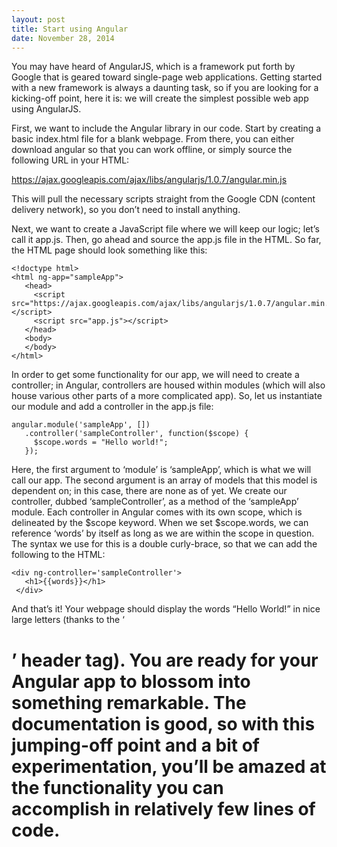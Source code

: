 ```yaml
---
layout: post
title: Start using Angular
date: November 28, 2014
---
```


You may have heard of AngularJS, which is a framework put forth by Google that is geared toward single-page web applications. Getting started with a new framework is always a daunting task, so if you are looking for a kicking-off point, here it is: we will create the simplest possible web app using AngularJS.

First, we want to include the Angular library in our code. Start by creating a basic index.html file for a blank webpage. From there, you can either download angular so that you can work offline, or simply source the following URL in your HTML:

https://ajax.googleapis.com/ajax/libs/angularjs/1.0.7/angular.min.js

This will pull the necessary scripts straight from the Google CDN (content delivery network), so you don’t need to install anything.

Next, we want to create a JavaScript file where we will keep our logic; let’s call it app.js. Then, go ahead and source the app.js file in the HTML. So far, the HTML page should look something like this:

```
<!doctype html>
<html ng-app="sampleApp">
   <head>
     <script src="https://ajax.googleapis.com/ajax/libs/angularjs/1.0.7/angular.min.js"></script>
     <script src="app.js"></script>
   </head>
   <body>
   </body>
</html>
```

In order to get some functionality for our app, we will need to create a controller; in Angular, controllers are housed within modules (which will also house various other parts of a more complicated app). So, let us instantiate our module and add a controller in the app.js file:

```
angular.module('sampleApp', [])
   .controller('sampleController', function($scope) {
     $scope.words = "Hello world!";
   });
```

Here, the first argument to ‘module’ is ‘sampleApp’, which is what we will call our app. The second argument is an array of models that this model is dependent on; in this case, there are none as of yet. We create our controller, dubbed ‘sampleController’, as a method of the ‘sampleApp’ module. Each controller in Angular comes with its own scope, which is delineated by the $scope keyword. When we set $scope.words, we can reference ‘words’ by itself as long as we are within the scope in question. The syntax we use for this is a double curly-brace, so that we can add the following to the HTML:

```
<div ng-controller='sampleController'>
   <h1>{{words}}</h1>
 </div>
```

And that’s it! Your webpage should display the words “Hello World!” in nice large letters (thanks to the ‘<h1>’ header tag). You are ready for your Angular app to blossom into something remarkable. The documentation is good, so with this jumping-off point and a bit of experimentation, you’ll be amazed at the functionality you can accomplish in relatively few lines of code.